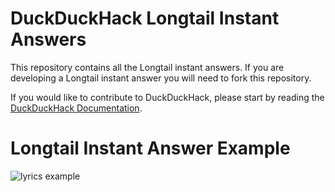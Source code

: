 # DuckDuckHack Longtail Instant Answers

This repository contains all the Longtail instant answers. If you are developing a Longtail instant answer you will need to fork this repository.

If you would like to contribute to DuckDuckHack, please start by reading the [DuckDuckHack Documentation](#).

# Longtail Instant Answer Example

![lyrics example](https://s3.amazonaws.com/ddg-assets/docs/longtail_example.png)
